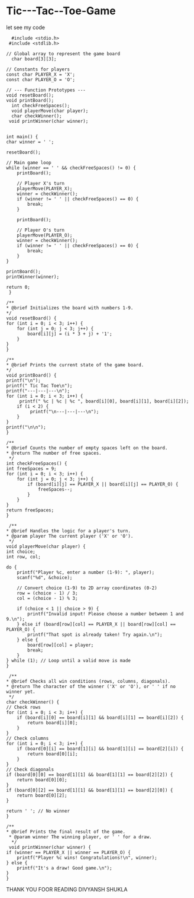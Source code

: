 # Tic---Tac--Toe-Game
let see my code

      #include <stdio.h>
     #include <stdlib.h> 

    // Global array to represent the game board
      char board[3][3];
   
    // Constants for players
    const char PLAYER_X = 'X';
    const char PLAYER_O = 'O';

    // --- Function Prototypes ---
    void resetBoard();
    void printBoard();
      int checkFreeSpaces();
      void playerMove(char player);
      char checkWinner();
     void printWinner(char winner); 

 
    int main() {
    char winner = ' ';
    
    resetBoard();

    // Main game loop
    while (winner == ' ' && checkFreeSpaces() != 0) {
        printBoard();
        
        // Player X's turn
        playerMove(PLAYER_X);
        winner = checkWinner();
        if (winner != ' ' || checkFreeSpaces() == 0) {
            break;
        }

        printBoard();

        // Player O's turn
        playerMove(PLAYER_O);
        winner = checkWinner();
        if (winner != ' ' || checkFreeSpaces() == 0) {
            break;
        }
    }

    printBoard();
    printWinner(winner);

    return 0;
     }

    /**
    * @brief Initializes the board with numbers 1-9.
    */
    void resetBoard() {
    for (int i = 0; i < 3; i++) {
        for (int j = 0; j < 3; j++) {
            board[i][j] = (i * 3 + j) + '1';
        }
    }
    }

    /**
    * @brief Prints the current state of the game board.
    */
    void printBoard() {
    printf("\n");
    printf(" Tic Tac Toe\n");
    printf("---|---|---\n");
    for (int i = 0; i < 3; i++) {
         printf(" %c | %c | %c ", board[i][0], board[i][1], board[i][2]);
        if (i < 2) {
             printf("\n---|---|---\n");
        }
    }
    printf("\n\n");
    }

    /**
    * @brief Counts the number of empty spaces left on the board.
    * @return The number of free spaces.
     */
    int checkFreeSpaces() {
    int freeSpaces = 9;
    for (int i = 0; i < 3; i++) {
        for (int j = 0; j < 3; j++) {
            if (board[i][j] == PLAYER_X || board[i][j] == PLAYER_O) {
                freeSpaces--;
            }
        }
    }
    return freeSpaces;
    }

     /**
    * @brief Handles the logic for a player's turn.
    * @param player The current player ('X' or 'O').
     */
    void playerMove(char player) {
    int choice;
    int row, col;

    do {
        printf("Player %c, enter a number (1-9): ", player);
        scanf("%d", &choice);

        // Convert choice (1-9) to 2D array coordinates (0-2)
        row = (choice - 1) / 3;
        col = (choice - 1) % 3;

        if (choice < 1 || choice > 9) {
            printf("Invalid input! Please choose a number between 1 and 9.\n");
        } else if (board[row][col] == PLAYER_X || board[row][col] == PLAYER_O) {
            printf("That spot is already taken! Try again.\n");
        } else {
            board[row][col] = player;
            break;
        }
    } while (1); // Loop until a valid move is made
    }

     /**
    * @brief Checks all win conditions (rows, columns, diagonals).
    * @return The character of the winner ('X' or 'O'), or ' ' if no winner yet.
     */
    char checkWinner() {
    // Check rows
    for (int i = 0; i < 3; i++) {
        if (board[i][0] == board[i][1] && board[i][1] == board[i][2]) {
            return board[i][0];
        }
    }
    // Check columns
    for (int i = 0; i < 3; i++) {
        if (board[0][i] == board[1][i] && board[1][i] == board[2][i]) {
            return board[0][i];
        }
    }
    // Check diagonals
    if (board[0][0] == board[1][1] && board[1][1] == board[2][2]) {
        return board[0][0];
    }
    if (board[0][2] == board[1][1] && board[1][1] == board[2][0]) {
        return board[0][2];
    }

    return ' '; // No winner
    }

    /**
    * @brief Prints the final result of the game.
     * @param winner The winning player, or ' ' for a draw.
      */
     void printWinner(char winner) {
    if (winner == PLAYER_X || winner == PLAYER_O) {
        printf("Player %c wins! Congratulations!\n", winner);
    } else {
        printf("It's a draw! Good game.\n");
    }
    }
  THANK YOU FOOR READING
  DIVYANSH SHUKLA
